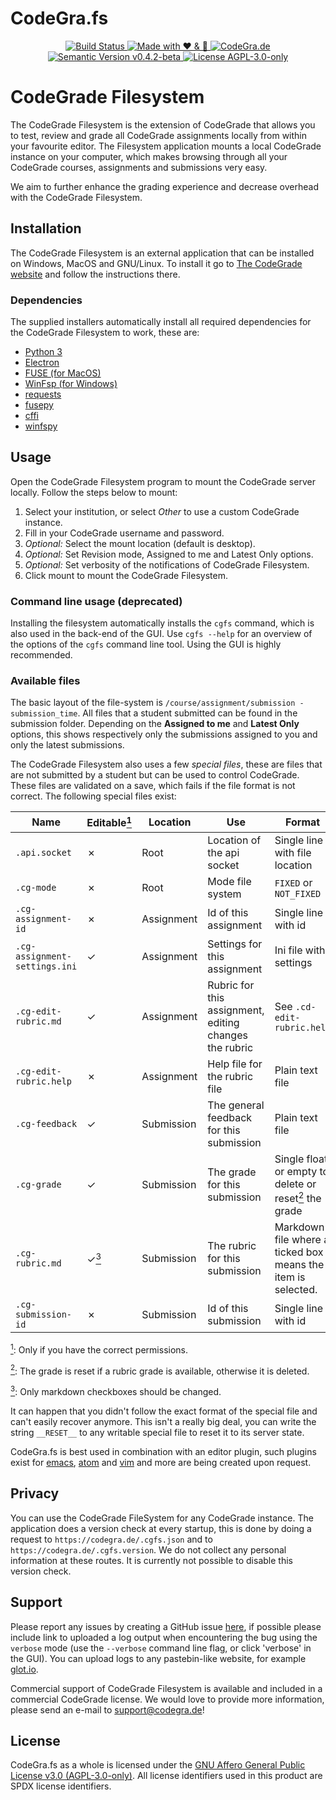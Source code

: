 # CodeGra.fs

<p align="center">
  <a href="https://travis-ci.org/CodeGra-de/CodeGra.fs">
    <img src="https://travis-ci.org/CodeGra-de/CodeGra.fs.svg?branch=master"
      alt="Build Status">
  </a>
  <a href="https://codegra.de">
    <img src="https://img.shields.io/badge/style-%E2%9D%A4%EF%B8%8F%20&%20%F0%9F%8D%BB-ff69b4.svg?label=made%20with"
      alt="Made with ❤ & ️🍻">
  </a>
  <a href="https://codegra.de">
    <img src="https://img.shields.io/badge/style-CodeGra.de-blue.svg?label=website"
      alt="CodeGra.de">
  </a>
  <a href="https://semver.org">
    <img src="https://img.shields.io/badge/semVer-v0.4.2--beta-green.svg"
      alt="Semantic Version v0.4.2-beta">
  </a>
  <a href="https://github.com/CodeGra-de/CodeGra.de/blob/master/LICENSE">
    <img src="https://img.shields.io/badge/license-AGPL--3.0--only-blue.svg"
      alt="License AGPL-3.0-only" title="License AGPL-3.0-only">
  </a>
</p>

# CodeGrade Filesystem
The CodeGrade Filesystem is the extension of CodeGrade that allows you to
test, review and grade all CodeGrade assignments locally from within your
favourite editor. The Filesystem application mounts a local CodeGrade instance
on your computer, which makes browsing through all your CodeGrade courses,
assignments and submissions very easy.

We aim to further enhance the grading experience and decrease overhead with the
CodeGrade Filesystem.

## Installation
The CodeGrade Filesystem is an external application that can be installed on
Windows, MacOS and GNU/Linux. To install it go to [The CodeGrade
website](https://codegra.de/filesystem/) and follow the instructions there.

### Dependencies
The supplied installers automatically install all required dependencies for the
CodeGrade Filesystem to work, these are:
- [Python 3](https://www.python.org/)
- [Electron](https://github.com/electron/electron)
- [FUSE (for MacOS)](https://osxfuse.github.io/)
- [WinFsp (for Windows)](https://github.com/billziss-gh/winfsp)
- [requests](http://docs.python-requests.org/en/master/)
- [fusepy](https://github.com/terencehonles/fusepy)
- [cffi](https://bitbucket.org/cffi/cffi)
- [winfspy](https://github.com/Scille/winfspy)

## Usage
Open the CodeGrade Filesystem program to mount the CodeGrade server locally.
Follow the steps below to mount:
1. Select your institution, or select _Other_ to use a custom CodeGrade instance.
2. Fill in your CodeGrade username and password.
3. _Optional:_ Select the mount location (default is desktop).
4. _Optional:_ Set Revision mode, Assigned to me and Latest Only options.
5. _Optional:_ Set verbosity of the notifications of CodeGrade Filesystem.
6. Click mount to mount the CodeGrade Filesystem.

### Command line usage __(deprecated)__
Installing the filesystem automatically installs the `cgfs` command, which is
also used in the back-end of the GUI. Use `cgfs --help` for an overview of the
options of the `cgfs` command line tool. Using the GUI is highly recommended.

### Available files
The basic layout of the file-system is `/course/assignment/submission -
submission_time`. All files that a student submitted can be found in
the submission folder. Depending on the __Assigned to me__ and __Latest Only__
options, this shows respectively only the submissions assigned to you and only
the latest submissions.

The CodeGrade Filesystem also uses a few *special files*, these are files that are not submitted by a student but can be used to control CodeGrade. These files
are validated on a save, which fails if the file format is not correct. The
following special files exist:

| Name | Editable<a href="#footnote-1-b"><sup id="footnote-1-a">1</sup></a> | Location | Use | Format |
| ---- | -------- | -------- | --- | ------ |
| `.api.socket` | ✗ | Root | Location of the api socket | Single line with file location |
| `.cg-mode` | ✗ | Root | Mode file system | `FIXED` or `NOT_FIXED` |
| `.cg-assignment-id` | ✗ | Assignment | Id of this assignment | Single line with id |
| `.cg-assignment-settings.ini` | ✓ | Assignment | Settings for this assignment | Ini file with settings |
| `.cg-edit-rubric.md` | ✓ | Assignment | Rubric for this assignment, editing changes the rubric | See `.cd-edit-rubric.help` |
| `.cg-edit-rubric.help` | ✗ | Assignment | Help file for the rubric file | Plain text file |
| `.cg-feedback` | ✓ | Submission | The general feedback for this submission | Plain text file |
| `.cg-grade` | ✓ | Submission | The grade for this submission | Single float or empty to delete or reset<a href="#footnote-2-b"><sup id="footnote-2-a">2</sup></a> the grade |
| `.cg-rubric.md` | ✓<a href="#footnote-3-b"><sup id="footnote-3-a">3</sup></a> | Submission | The rubric for this submission | Markdown file where a ticked box means the item is selected. |
| `.cg-submission-id` | ✗ | Submission | Id of this submission | Single line with id |

<a href="#footnote-1-a"><sup id="footnote-1-b">1</sup></a>: Only if
you have the correct permissions.

<a href="#footnote-2-a"><sup id="footnote-2-b">2</sup></a>: The grade is reset
if a rubric grade is available, otherwise it is deleted.

<a href="#footnote-3-a"><sup id="footnote-3-b">3</sup></a>: Only
markdown checkboxes should be changed.

It can happen that you didn't follow the exact format of the special file and
can't easily recover anymore. This isn't a really big deal, you can write the
string `__RESET__` to any writable special file to reset it to its server state.

CodeGra.fs is best used in combination with an editor plugin, such plugins exist
for [emacs](https://github.com/CodeGra-de/CodeGra.el),
[atom](https://github.com/CodeGra-de/CodeGra.atom) and
[vim](https://github.com/CodeGra-de/CodeGra.vim) and more are being created
upon request.

## Privacy
You can use the CodeGrade FileSystem for any CodeGrade instance. The
application does a version check at every startup, this is done by doing a
request to `https://codegra.de/.cgfs.json` and to
`https://codegra.de/.cgfs.version`. We do not collect any personal information
at these routes. It is currently not possible to disable this version check.

## Support
Please report any issues by creating a GitHub issue
[here](https://github.com/CodeGra-de/CodeGra.fs/issues/new), if possible please
include link to uploaded a log output when encountering the bug using the
`verbose` mode (use the `--verbose` command line flag, or click 'verbose' in the
GUI). You can upload logs to any pastebin-like website, for example
[glot.io](https://glot.io/new/plaintext).

Commercial support of CodeGrade Filesystem is available and included in a
commercial CodeGrade license. We would love to provide more information, please
send an e-mail to support@codegra.de!

## License
CodeGra.fs as a whole is licensed under the [GNU Affero General Public License
v3.0 (AGPL-3.0-only)](https://www.gnu.org/licenses/agpl-3.0.html). All license
identifiers used in this product are SPDX license identifiers.
